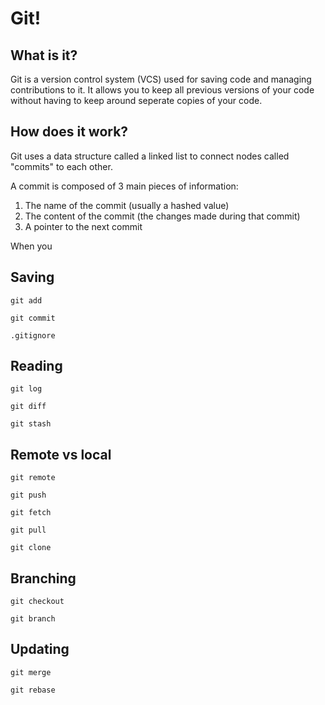 # Git!

## What is it?

Git is a version control system (VCS) used for saving code and managing contributions to it. It allows you to keep all previous versions of your code without having to keep around seperate copies of your code.

## How does it work?

Git uses a data structure called a linked list to connect nodes called "commits" to each other.

A commit is composed of 3 main pieces of information:
1. The name of the commit (usually a hashed value)
2. The content of the commit (the changes made during that commit)
3. A pointer to the next commit




When you 

## Saving 

`git add`

`git commit`

`.gitignore`

## Reading

`git log`

`git diff`

`git stash`


## Remote vs local

`git remote`

`git push`

`git fetch`

`git pull`

`git clone`

## Branching

`git checkout`

`git branch`

## Updating

`git merge`

`git rebase`